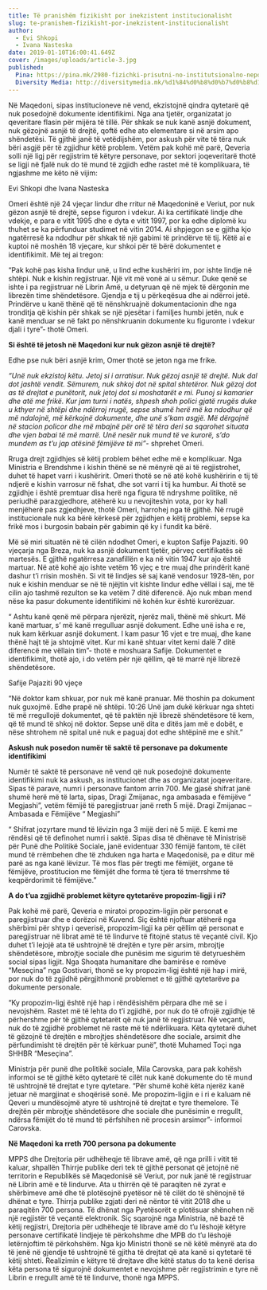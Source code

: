 ```yaml
---
title: Të pranishëm fizikisht por inekzistent institucionalisht
slug: te-pranishem-fizikisht-por-inekzistent-institucionalisht
author:
  - Evi Shkopi
  - Ivana Nasteska
date: 2019-01-10T16:00:41.649Z
cover: /images/uploads/article-3.jpg
published:
  Pina: https://pina.mk/2980-fizichki-prisutni-no-institutsionalno-nepostoechki/
  Diversity Media: http://diversitymedia.mk/%d1%84%d0%b8%d0%b7%d0%b8%d1%87%d0%ba%d0%b8-%d0%bf%d1%80%d0%b8%d1%81%d1%83%d1%82%d0%bd%d0%b8-%d0%bd%d0%be-%d0%b8%d0%bd%d1%81%d1%82%d0%b8%d1%82%d1%83%d1%86%d0%b8%d0%be%d0%bd%d0%b0%d0%bb%d0%bd%d0%be/
---
```


Në Maqedoni, sipas institucioneve në vend, ekzistojnë qindra qytetarë që nuk posedojnë dokumente identifikimi. Nga ana tjetër, organizatat jo qeveritare flasin për mijëra të tillë. Për shkak se nuk kanë asnjë dokument, nuk gëzojnë asnjë të drejtë, qoftë edhe ato elementare si në arsim apo shëndetësi. Të gjithë janë të vetëdijshëm, por askush për vite të tëra nuk bëri asgjë për të zgjidhur këtë problem. Vetëm pak kohë më parë, Qeveria solli një ligj për regjistrim të këtyre personave, por sektori joqeveritarë thotë se ligji në fjalë nuk do të mund të zgjidh edhe rastet më të komplikuara, të ngjashme me këto në vijim:

Evi Shkopi dhe Ivana Nasteska

Omeri është një 24 vjeçar lindur dhe rritur në Maqedoninë e Veriut, por nuk gëzon asnjë të
drejtë, sepse figuron i vdekur. Ai ka certifikatë lindje dhe vdekje, e para e vitit 1995 dhe e dyta e vitit 1997, por ka edhe diplomë ku thuhet se ka përfunduar studimet në vitin 2014. Ai shpjegon se e gjitha kjo ngatërresë ka ndodhur për shkak të një gabimi të prindërve të tij. Këtë ai e kuptoi në moshën 18 vjeçare, kur shkoi për të bërë dokumentet e identifikimit. Më tej ai tregon:

“Pak kohë pas kisha lindur unë, u lind edhe kushëriri im, por ishte lindje në shtëpi. Nuk e
kishin regjistruar. Një vit më vonë ai u sëmur. Duke qenë se ishte i pa regjistruar në Librin
Amë, u detyruan që në mjek të dërgonin me librezën time shëndetësore. Gjendja e tij u
përkeqësua dhe ai ndërroi jetë. Prindërve u kanë thënë që të nënshkruajnë dokumentacionin dhe nga tronditja që kishin për shkak se një pjesëtar i familjes humbi jetën, nuk e kanë menduar se në fakt po nënshkruanin dokumente ku figuronte i vdekur djali i tyre”- thotë Omeri.


**Si është të jetosh në Maqedoni kur nuk gëzon asnjë të drejtë?**

Edhe pse nuk bëri asnjë krim, Omer thotë se jeton nga me frike.

*“Unë nuk ekzistoj këtu. Jetoj si i arratisur. Nuk gëzoj asnjë të drejtë. Nuk dal dot jashtë vendit. Sëmurem, nuk shkoj dot në spital shtetëror. Nuk gëzoj dot as të drejtat e punëtorit, nuk jetoj dot si moshatarët e mi. Punoj si kamarier dhe atë me frikë. Kur jam turni i natës, shpesh shoh polici gjatë rrugës duke u kthyer në shtëpi dhe ndërroj rrugë, sepse shumë herë më ka ndodhur që më ndalojnë, më kërkojnë dokumente, dhe unë s’kam asgjë. Më dërgojnë në stacion policor dhe më mbajnë për orë të tëra deri sa sqarohet situata dhe vjen babai të më marrë. Unë nesër nuk mund të ve kurorë, s’do mundem as t’u jap atësinë fëmijëve të mi”*- shprehet Omeri.

Rruga drejt zgjidhjes së këtij problem bëhet edhe më e komplikuar. Nga Ministria e Brendshme i kishin thënë se në mënyrë që ai të regjistrohet, duhet të hapet varri i kushëririt. Omeri thotë se në atë kohë kushëririn e tij të ndjerë e kishin varrosur në fshat, dhe sot varri i tij ka humbur. Ai thotë se zgjidhje i është premtuar disa herë nga figura të ndryshme politike, në periudhë parazgjedhore, atëherë ku u nevojiteshin vota, por ky hall menjëherë pas zgjedhjeve, thotë Omeri, harrohej nga të gjithë. Në rrugë institucionale nuk ka bërë kërkesë për zgjidhjen e këtij problemi, sepse ka frikë mos i burgosin babain për gabimin që ky i fundit ka bërë.

Më së miri situatën në të cilën ndodhet Omeri, e kupton Safije Pajaziti. 90 vjeçarja nga Breza, nuk ka asnjë dokument tjetër, përveç certifikatës së martesës. E gjithë ngatërresa zanafillën e ka në vitin 1947 kur ajo është martuar. Në atë kohë ajo ishte vetëm 16 vjeç e tre muaj dhe prindërit kanë dashur t’i rrisin moshën. Si vit të lindjes së saj kanë vendosur 1928-tën, por nuk e kishin menduar se në të njëjtin vit kishte lindur edhe vëllai i saj, me të cilin ajo tashmë rezulton se ka vetëm 7 ditë diferencë. Ajo nuk mban mend nëse ka pasur dokumente identifikimi në kohën kur është kurorëzuar.

“ Ashtu kanë qenë më përpara njerëzit, njerëz mali, thënë më shkurt. Më kanë martuar,
s’ më kanë rregulluar asnjë dokument. Edhe unë isha e re, nuk kam kërkuar asnjë dokument. I kam pasur 16 vjet e tre muaj, dhe kane thënë hajt të ja shtojmë vitet. Kur mi kanë shtuar vitet kemi dalë 7 ditë diferencë me vëllain tim”- thotë e moshuara Safije.
Dokumentet e identifikimit, thotë ajo, i do vetëm për një qëllim, që të marrë një librezë shëndetësore.

Safije Pajaziti 90 vjeçe

“Në doktor kam shkuar, por nuk më kanë pranuar. Më thoshin pa dokument nuk
guxojmë. Edhe prapë në shtëpi. 10:26 Unë jam dukë kërkuar nga shteti të më rregullojë
dokumentet, që të paktën një librezë shëndetësore të kem, që të mund të shkoj në doktor.
Sepse unë dita e ditës jam më e dobët, e nëse shtrohem në spital unë nuk e paguaj dot edhe shtëpinë me e shit.”

**Askush nuk posedon numër të saktë të personave pa dokumente identifikimi**

Numër të saktë të personave në vend që nuk posedojnë dokumente identifikimi nuk ka askush, as
institucionet dhe as organizatat joqeveritare. Sipas të parave, numri i personave fantom arrin 700. Me gjasë shifrat janë shumë herë më të larta, sipas, Dragi Zmijanac, nga ambasada e fëmijëve “ Megjashi”, vetëm fëmijë të paregjistruar janë rreth 5 mijë.
Dragi Zmijanac – Ambasada e Fëmijëve “ Megjashi”

“ Shifrat jozyrtare mund të lëvizin nga 3 mijë deri në 5 mijë. E kemi me rëndësi që të definohet numri i saktë. Sipas disa të dhënave të Ministrisë për Punë dhe Politikë Sociale, janë evidentuar 330 fëmijë fantom, të cilët mund të rrëmbehen dhe të zhduken nga harta e Maqedonisë, pa e ditur më parë as nga kanë lëvizur. Të mos flas për tregti me fëmijët, organe të fëmijëve, prostitucion me fëmijët dhe forma të tjera të tmerrshme të keqpërdorimit të fëmijëve.”

**A do t’ua zgjidhë problemet këtyre qytetarëve propozim-ligji i ri?**

Pak kohë më parë, Qeveria e miratoi propozim-ligjin për personat e paregjistruar dhe e dorëzoi në Kuvend. Siç është njoftuar atëherë nga shërbimi për shtyp i qeverisë, propozim-ligji ka për qëllim që personat e paregjistruar në librat amë të të lindurve të fitojnë status të veçantë civil. Kjo duhet t’i lejojë ata të ushtrojnë të drejtën e tyre për arsim, mbrojtje shëndetësore, mbrojtje sociale dhe punësim me sigurim të detyrueshëm social sipas ligjit. Nga Shoqata humanitare dhe bamirëse e romëve “Meseçina” nga Gostivari, thonë se ky propozim-ligj është një hap i mirë, por nuk do të zgjidhë përgjithmonë
problemet e të gjithë qytetarëve pa dokumente personale.

“Ky propozim-ligj është një hap i rëndësishëm përpara dhe më se i nevojshëm. Rastet më të lehta do t’i zgjidhë, por nuk do të ofrojë zgjidhje të përhershme për të gjithë qytetarët që nuk janë të regjistruar. Në veçanti, nuk do të zgjidhë problemet në raste më të ndërlikuara. Këta qytetarë duhet të gëzojnë të drejtën е mbrojtjes shëndetësore dhe sociale, arsimit dhe përfundimisht të drejtën për të kërkuar
punë”, thotë Muhamed Toçi nga SHHBR “Meseçina”.

Ministrja për punë dhe politikë sociale, Mila Carovska, para pak kohësh informoi se të gjithë këto qytetarë të cilët nuk kanë dokumente do të mund të ushtrojnë të drejtat e tyre qytetare.
“Për shumë kohë këta njerëz kanë jetuar në margjinat e shoqërisë sonë. Me propozim-ligjin e i ri e kaluam në Qeveri u mundësojmë atyre të ushtrojnë të drejtat e tyre themelore. Të drejtën për mbrojtje shëndetësore dhe sociale dhe punësimin e rregullt, ndërsa fëmijët do të mund të përfshihen në procesin arsimor”- informoi Carovska.

**Në Maqedoni ka rreth 700 persona pa dokumente**

MPPS dhe Drejtoria për udhëheqje të librave amë, që nga prilli i vitit të kaluar, shpallën Thirrje publike deri tek të gjithë personat që jetojnë në territorin e Republikës së Maqedonisë së Veriut, por nuk janë të regjistruar në Librin amë e të lindurve. Ata u thirrën që të paraqiten në zyrat e shërbimeve amë dhe të plotësojnë pyetësor në të cilët do të shënojnë të dhënat e tyre. Thirrja publike zgjati deri në nëntor të vitit 2018 dhe u paraqitën 700 persona. Të dhënat nga Pyetësorët e plotësuar shënohen në një regjistër
të veçantë elektronik. Siç sqarojnë nga Ministria, në bazë të këtij regjistri, Drejtoria për udhëheqje të librave amë do t’u lëshojë këtyre personave certifikatë lindjeje të përkohshme dhe MPB do t’u lëshojë letërnjoftim të përkohshëm. Nga kjo Ministri thonë se në këtë mënyrë ata do të jenë në gjendje të ushtrojnë të gjitha të drejtat që ata kanë si qytetarë të këtij shteti. Realizimin e këtyre të drejtave dhe këtë status do ta kenë derisa këta persona të sigurojnë dokumentet e nevojshme për regjistrimin e tyre
në Librin e rregullt amë të të lindurve, thonë nga MPPS.